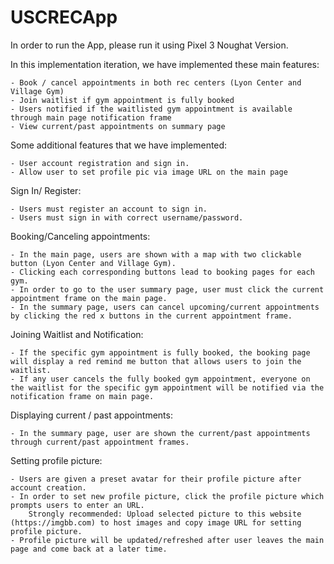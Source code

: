 # USCRECApp

In order to run the App, please run it using Pixel 3 Noughat Version.

In this implementation iteration, we have implemented these main features:

```
- Book / cancel appointments in both rec centers (Lyon Center and Village Gym)
- Join waitlist if gym appointment is fully booked
- Users notified if the waitlisted gym appointment is available through main page notification frame
- View current/past appointments on summary page
```

Some additional features that we have implemented:

```
- User account registration and sign in.
- Allow user to set profile pic via image URL on the main page
```


Sign In/ Register:

```
- Users must register an account to sign in.
- Users must sign in with correct username/password.
```

Booking/Canceling appointments:

```
- In the main page, users are shown with a map with two clickable button (Lyon Center and Village Gym).
- Clicking each corresponding buttons lead to booking pages for each gym. 
- In order to go to the user summary page, user must click the current appointment frame on the main page.
- In the summary page, users can cancel upcoming/current appointments by clicking the red x buttons in the current appointment frame.
```

Joining Waitlist and Notification:

```
- If the specific gym appointment is fully booked, the booking page will display a red remind me button that allows users to join the waitlist.
- If any user cancels the fully booked gym appointment, everyone on the waitlist for the specific gym appointment will be notified via the notification frame on main page.
```

Displaying current / past appointments:

```
- In the summary page, user are shown the current/past appointments through current/past appointment frames.
```

Setting profile picture:

```
- Users are given a preset avatar for their profile picture after account creation.
- In order to set new profile picture, click the profile picture which prompts users to enter an URL.
	Strongly recommended: Upload selected picture to this website (https://imgbb.com) to host images and copy image URL for setting profile picture.
- Profile picture will be updated/refreshed after user leaves the main page and come back at a later time.
```

















